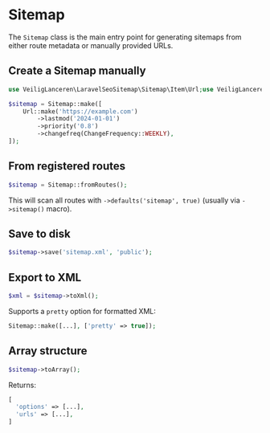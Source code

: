 # Sitemap

The `Sitemap` class is the main entry point for generating sitemaps from either route metadata or manually provided URLs.

## Create a Sitemap manually

```php
use VeiligLanceren\LaravelSeoSitemap\Sitemap\Item\Url;use VeiligLanceren\LaravelSeoSitemap\Sitemap\Sitemap;

$sitemap = Sitemap::make([
    Url::make('https://example.com')
        ->lastmod('2024-01-01')
        ->priority('0.8')
        ->changefreq(ChangeFrequency::WEEKLY),
]);
```

## From registered routes

```php
$sitemap = Sitemap::fromRoutes();
```

This will scan all routes with `->defaults('sitemap', true)` (usually via `->sitemap()` macro).

## Save to disk

```php
$sitemap->save('sitemap.xml', 'public');
```

## Export to XML

```php
$xml = $sitemap->toXml();
```

Supports a `pretty` option for formatted XML:

```php
Sitemap::make([...], ['pretty' => true]);
```

## Array structure

```php
$sitemap->toArray();
```

Returns:

```php
[
  'options' => [...],
  'urls' => [...],
]
```
